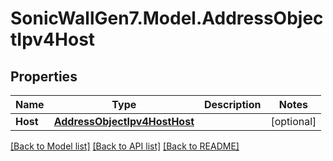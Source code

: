 # SonicWallGen7.Model.AddressObjectIpv4Host

## Properties

Name | Type | Description | Notes
------------ | ------------- | ------------- | -------------
**Host** | [**AddressObjectIpv4HostHost**](AddressObjectIpv4HostHost.md) |  | [optional] 

[[Back to Model list]](../README.md#documentation-for-models) [[Back to API list]](../README.md#documentation-for-api-endpoints) [[Back to README]](../README.md)

